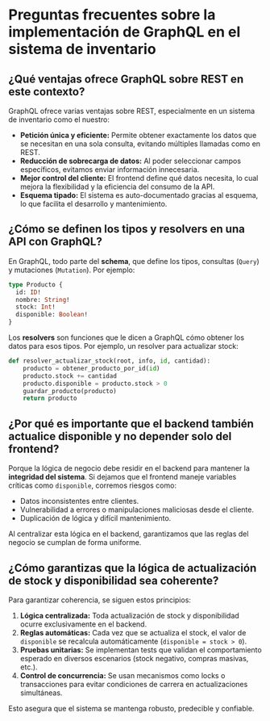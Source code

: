 
# Preguntas frecuentes sobre la implementación de GraphQL en el sistema de inventario

## ¿Qué ventajas ofrece GraphQL sobre REST en este contexto?

GraphQL ofrece varias ventajas sobre REST, especialmente en un sistema de inventario como el nuestro:

- **Petición única y eficiente:** Permite obtener exactamente los datos que se necesitan en una sola consulta, evitando múltiples llamadas como en REST.
- **Reducción de sobrecarga de datos:** Al poder seleccionar campos específicos, evitamos enviar información innecesaria.
- **Mejor control del cliente:** El frontend define qué datos necesita, lo cual mejora la flexibilidad y la eficiencia del consumo de la API.
- **Esquema tipado:** El sistema es auto-documentado gracias al esquema, lo que facilita el desarrollo y mantenimiento.

## ¿Cómo se definen los tipos y resolvers en una API con GraphQL?

En GraphQL, todo parte del **schema**, que define los tipos, consultas (`Query`) y mutaciones (`Mutation`). Por ejemplo:

```graphql
type Producto {
  id: ID!
  nombre: String!
  stock: Int!
  disponible: Boolean!
}
```

Los **resolvers** son funciones que le dicen a GraphQL cómo obtener los datos para esos tipos. Por ejemplo, un resolver para actualizar stock:

```python
def resolver_actualizar_stock(root, info, id, cantidad):
    producto = obtener_producto_por_id(id)
    producto.stock += cantidad
    producto.disponible = producto.stock > 0
    guardar_producto(producto)
    return producto
```

## ¿Por qué es importante que el backend también actualice disponible y no depender solo del frontend?

Porque la lógica de negocio debe residir en el backend para mantener la **integridad del sistema**. Si dejamos que el frontend maneje variables críticas como `disponible`, corremos riesgos como:

- Datos inconsistentes entre clientes.
- Vulnerabilidad a errores o manipulaciones maliciosas desde el cliente.
- Duplicación de lógica y difícil mantenimiento.

Al centralizar esta lógica en el backend, garantizamos que las reglas del negocio se cumplan de forma uniforme.

## ¿Cómo garantizas que la lógica de actualización de stock y disponibilidad sea coherente?

Para garantizar coherencia, se siguen estos principios:

1. **Lógica centralizada:** Toda actualización de stock y disponibilidad ocurre exclusivamente en el backend.
2. **Reglas automáticas:** Cada vez que se actualiza el stock, el valor de `disponible` se recalcula automáticamente (`disponible = stock > 0`).
3. **Pruebas unitarias:** Se implementan tests que validan el comportamiento esperado en diversos escenarios (stock negativo, compras masivas, etc.).
4. **Control de concurrencia:** Se usan mecanismos como locks o transacciones para evitar condiciones de carrera en actualizaciones simultáneas.

Esto asegura que el sistema se mantenga robusto, predecible y confiable.
